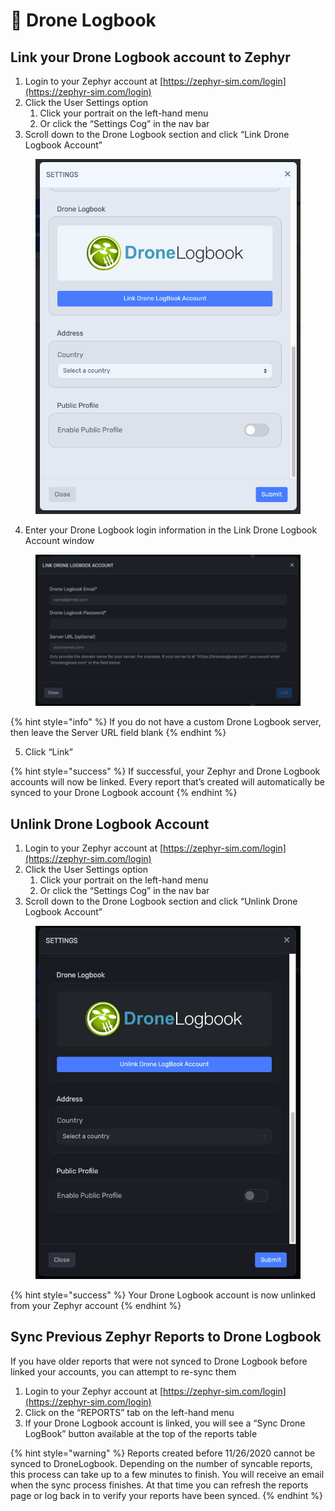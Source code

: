 # 📒 Drone Logbook

## Link your Drone Logbook account to Zephyr <a href="#link-your-drone-logbook-account-to-zephyr" id="link-your-drone-logbook-account-to-zephyr"></a>

1. Login to your Zephyr account at [https://zephyr-sim.com/login](https://zephyr-sim.com/login)
2. Click the User Settings option
   1. Click your portrait on the left-hand menu
   2. Or click the “Settings Cog” in the nav bar
3. Scroll down to the Drone Logbook section and click “Link Drone Logbook Account”

<figure><img src="../.gitbook/assets/image (8) (1) (1) (1) (1) (1).png" alt=""><figcaption></figcaption></figure>

4. &#x20;Enter your Drone Logbook login information in the Link Drone Logbook Account window

<figure><img src="../.gitbook/assets/image (9) (1) (1) (1) (1).png" alt=""><figcaption></figcaption></figure>

{% hint style="info" %}
If you do not have a custom Drone Logbook server, then leave the Server URL field blank
{% endhint %}

5. Click “Link”

{% hint style="success" %}
If successful, your Zephyr and Drone Logbook accounts will now be linked. Every report that’s created will automatically be synced to your Drone Logbook account
{% endhint %}

## Unlink Drone Logbook Account <a href="#unlink-drone-logbook-account" id="unlink-drone-logbook-account"></a>

1. Login to your Zephyr account at [https://zephyr-sim.com/login](https://zephyr-sim.com/login)
2. Click the User Settings option
   1. Click your portrait on the left-hand menu
   2. Or click the “Settings Cog” in the nav bar
3. Scroll down to the Drone Logbook section and click “Unlink Drone Logbook Account”

<figure><img src="../.gitbook/assets/image (10) (1) (1) (1) (1).png" alt=""><figcaption></figcaption></figure>

{% hint style="success" %}
Your Drone Logbook account is now unlinked from your Zephyr account
{% endhint %}

## Sync Previous Zephyr Reports to Drone Logbook <a href="#sync-previous-zephyr-reports-to-drone-logbook" id="sync-previous-zephyr-reports-to-drone-logbook"></a>

If you have older reports that were not synced to Drone Logbook before linked your accounts, you can attempt to re-sync them

1. Login to your Zephyr account at [https://zephyr-sim.com/login](https://zephyr-sim.com/login)
2. Click on the “REPORTS” tab on the left-hand menu
3. If your Drone Logbook account is linked, you will see a “Sync Drone LogBook” button available at the top of the reports table

{% hint style="warning" %}
Reports created before 11/26/2020 cannot be synced to DroneLogbook. Depending on the number of syncable reports, this process can take up to a few minutes to finish. You will receive an email when the sync process finishes. At that time you can refresh the reports page or log back in to verify your reports have been synced.
{% endhint %}
